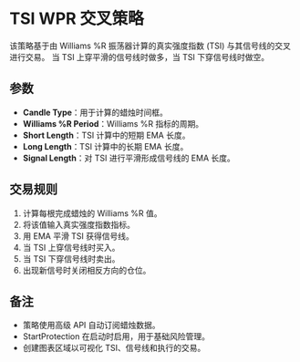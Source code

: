 # TSI WPR 交叉策略

该策略基于由 Williams %R 振荡器计算的真实强度指数 (TSI) 与其信号线的交叉进行交易。
当 TSI 上穿平滑的信号线时做多，当 TSI 下穿信号线时做空。

## 参数
- **Candle Type**：用于计算的蜡烛时间框。
- **Williams %R Period**：Williams %R 指标的周期。
- **Short Length**：TSI 计算中的短期 EMA 长度。
- **Long Length**：TSI 计算中的长期 EMA 长度。
- **Signal Length**：对 TSI 进行平滑形成信号线的 EMA 长度。

## 交易规则
1. 计算每根完成蜡烛的 Williams %R 值。
2. 将该值输入真实强度指数指标。
3. 用 EMA 平滑 TSI 获得信号线。
4. 当 TSI 上穿信号线时买入。
5. 当 TSI 下穿信号线时卖出。
6. 出现新信号时关闭相反方向的仓位。

## 备注
- 策略使用高级 API 自动订阅蜡烛数据。
- StartProtection 在启动时启用，用于基础风险管理。
- 创建图表区域以可视化 TSI、信号线和执行的交易。
